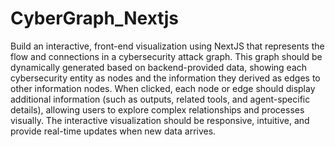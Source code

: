 # CyberGraph_Nextjs
 Build an interactive, front-end visualization using NextJS that represents the flow and connections in a cybersecurity attack graph. This graph should be dynamically generated based on backend-provided data, showing each cybersecurity entity as nodes and the information they derived as edges to other information nodes. When clicked, each node or edge should display additional information (such as outputs, related tools, and agent-specific details), allowing users to explore complex relationships and processes visually. The interactive visualization should be responsive, intuitive, and provide real-time updates when new data arrives.
